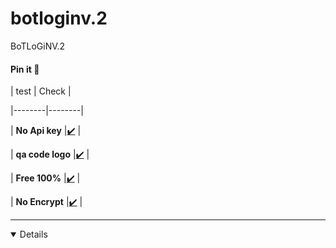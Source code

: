 # botloginv.2
BoTLoGiNV.2
  </details>

#### Pin it 📍

|  test | Check |

|--------|--------|

| **No Api key** |[✔️](https://github.com/thirdza056) |

| **qa code logo** |[✔️](https://github.com/thirdza056) |

| **Free 100%** |[✔️](https://github.com/thirdza056) |

| **No Encrypt** |[✔️](https://github.com/thirdza056) |


---------

<details open>

